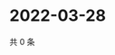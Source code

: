 # 2022-03-28

共 0 条

<!-- BEGIN WEIBO -->
<!-- 最后更新时间 Mon Mar 28 2022 00:20:56 GMT+0800 (China Standard Time) -->

<!-- END WEIBO -->
